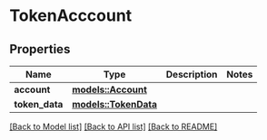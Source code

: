 # TokenAcccount

## Properties

Name | Type | Description | Notes
------------ | ------------- | ------------- | -------------
**account** | [**models::Account**](Account.md) |  | 
**token_data** | [**models::TokenData**](TokenData.md) |  | 

[[Back to Model list]](../README.md#documentation-for-models) [[Back to API list]](../README.md#documentation-for-api-endpoints) [[Back to README]](../README.md)


